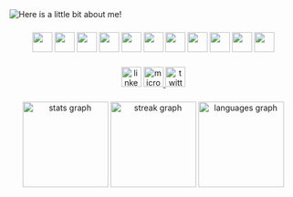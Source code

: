 <img src="https://github.com/DouglasLiebl/DouglasLiebl/blob/main/output.gif" alt="Here is a little bit about me!">

###
<div align="center">
  <img src="https://img.shields.io/badge/java-%23ED8B00.svg?style=for-the-badge&logo=openjdk&logoColor=white" height="35" />
  <img src="https://img.shields.io/badge/javascript-%23323330.svg?style=for-the-badge&logo=javascript&logoColor=%23F7DF1E" height="35" />
  <img src="https://img.shields.io/badge/elixir-%234B275F.svg?style=for-the-badge&logo=elixir&logoColor=white" height="35" />
  <img src="https://img.shields.io/badge/spring-%236DB33F.svg?style=for-the-badge&logo=spring&logoColor=white" height="35" />
  <img src="https://img.shields.io/badge/node.js-6DA55F?style=for-the-badge&logo=node.js&logoColor=white" height="35" />
  <img src="https://img.shields.io/badge/MongoDB-%234ea94b.svg?style=for-the-badge&logo=mongodb&logoColor=white" height="35" />
  <img src="https://img.shields.io/badge/postgres-%23316192.svg?style=for-the-badge&logo=postgresql&logoColor=white" height="35" />
  <img src="https://camo.githubusercontent.com/63d721e5f8294c62d26a43f71778ffcccf4b23b83234050aa6ead289c3f0e987/68747470733a2f2f696d672e736869656c64732e696f2f62616467652f6d7973716c2d2532333030303030662e7376673f7374796c653d666f722d7468652d6261646765266c6f676f3d6d7973716c266c6f676f436f6c6f723d7768697465" height="35" />
  <img src="https://img.shields.io/badge/AWS-%23FF9900.svg?style=for-the-badge&logo=amazon-aws&logoColor=white" height="35" />
  <img src="https://img.shields.io/badge/docker-%230db7ed.svg?style=for-the-badge&logo=docker&logoColor=white" height="35" />
  <img src="https://img.shields.io/badge/RabbitMQ-FF6600?logo=rabbitmq&logoColor=black&style=for-the-badge" height="35" />
</div>

###

<div align="center">
  <a href="https://www.linkedin.com/in/douglas-liebl-1b56031a0/d" target="_blank" style="text-decoration:none ">
    <img src="https://img.shields.io/static/v1?message=LinkedIn&logo=linkedin&label=&color=0077B5&logoColor=white&labelColor=&style=for-the-badge" height="35" alt="linkedin logo"  />
  </a>
  <a href="mailto:douglasliebl@outlook.com">
    <img src="https://img.shields.io/static/v1?message=Outlook&logo=microsoft-outlook&label=&color=0078D4&logoColor=white&labelColor=&style=for-the-badge" height="35" alt="microsoft-outlook logo"  />
  </a>
  <a href="https://twitter.com/sokratisps" target="_blank">
    <img src="https://img.shields.io/static/v1?message=Twitter&logo=twitter&label=&color=1DA1F2&logoColor=white&labelColor=&style=for-the-badge" height="35" alt="twitter logo"  />
  </a>
</div>

###

<div align="center">
  <img src="https://github-readme-stats.vercel.app/api?username=DouglasLiebl&hide_title=false&hide_rank=false&show_icons=true&include_all_commits=true&count_private=true&disable_animations=false&theme=ayu-mirage&locale=en&hide_border=true" height="150" alt="stats graph"  />
  <img src="https://streak-stats.demolab.com?user=DouglasLiebl&locale=en&mode=daily&theme=ayu-mirage&hide_border=true&border_radius=5" height="150" alt="streak graph"  />
  <img src="https://github-readme-stats.vercel.app/api/top-langs?username=DouglasLiebl&locale=en&hide_title=false&layout=compact&card_width=320&langs_count=5&theme=ayu-mirage&hide_border=true" height="150" alt="languages graph"  />
</div>
